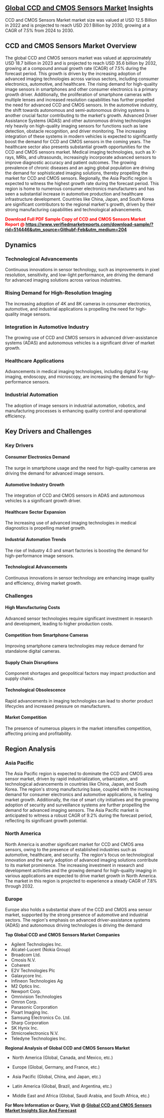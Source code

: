 <h2><a href="https://www.verifiedmarketreports.com/download-sample/?rid=514446&amp;utm_source=Githubf&amp;utm_medium=204" target="_blank">Global CCD and CMOS Sensors Market</a> Insights</h2><p>CCD and CMOS Sensors Market market size was valued at USD 12.5 Billion in 2022 and is projected to reach USD 20.1 Billion by 2030, growing at a CAGR of 7.5% from 2024 to 2030.</p><p> <h2>CCD and CMOS Sensors Market Overview</h2> <p>The global CCD and CMOS sensors market was valued at approximately USD 18.7 billion in 2023 and is projected to reach USD 35.6 billion by 2032, growing at a compound annual growth rate (CAGR) of 7.5% during the forecast period. This growth is driven by the increasing adoption of advanced imaging technologies across various sectors, including consumer electronics, automotive, and healthcare. The rising demand for high-quality image sensors in smartphones and other consumer electronics is a primary growth driver. Additionally, the proliferation of smartphone cameras with multiple lenses and increased resolution capabilities has further propelled the need for advanced CCD and CMOS sensors. In the automotive industry, the shift towards autonomous and semi-autonomous driving systems is another crucial factor contributing to the market's growth. Advanced Driver Assistance Systems (ADAS) and other autonomous driving technologies rely heavily on high-quality imaging sensors for functions such as lane detection, obstacle recognition, and driver monitoring. The increasing integration of these systems in modern vehicles is expected to significantly boost the demand for CCD and CMOS sensors in the coming years. The healthcare sector also presents substantial growth opportunities for the CCD and CMOS sensors market. Medical imaging technologies, such as X-rays, MRIs, and ultrasounds, increasingly incorporate advanced sensors to improve diagnostic accuracy and patient outcomes. The growing prevalence of chronic diseases and an aging global population are driving the demand for sophisticated imaging solutions, thereby propelling the market for CCD and CMOS sensors. Regionally, the Asia Pacific region is expected to witness the highest growth rate during the forecast period. This region is home to numerous consumer electronics manufacturers and has seen a substantial increase in automotive production and healthcare infrastructure development. Countries like China, Japan, and South Korea are significant contributors to the regional market's growth, driven by their strong manufacturing capabilities and technological advancements. </p> <p><strong><p><span class=""><span style="color: #ff0000;"><strong>Download Full PDF Sample Copy of CCD and CMOS Sensors Market Report</strong> @ </span><a href="https://www.verifiedmarketreports.com/download-sample/?rid=514446&amp;utm_source=Githubf-Feb&amp;utm_medium=204" target="_blank">https://www.verifiedmarketreports.com/download-sample/?rid=514446&amp;utm_source=Githubf-Feb&amp;utm_medium=204</a></span></p></strong></p> <h2>Dynamics</h2> <h3>Technological Advancements</h3> <p>Continuous innovations in sensor technology, such as improvements in pixel resolution, sensitivity, and low-light performance, are driving the demand for advanced imaging solutions across various industries. </p> <h3>Rising Demand for High-Resolution Imaging</h3> <p>The increasing adoption of 4K and 8K cameras in consumer electronics, automotive, and industrial applications is propelling the need for high-quality image sensors. </p> <h3>Integration in Automotive Industry</h3> <p>The growing use of CCD and CMOS sensors in advanced driver-assistance systems (ADAS) and autonomous vehicles is a significant driver of market growth. </p> <h3>Healthcare Applications</h3> <p>Advancements in medical imaging technologies, including digital X-ray imaging, endoscopy, and microscopy, are increasing the demand for high-performance sensors. </p> <h3>Industrial Automation</h3> <p>The adoption of image sensors in industrial automation, robotics, and manufacturing processes is enhancing quality control and operational efficiency. </p> <h2>Key Drivers and Challenges</h2> <h3>Key Drivers</h3> <h4>Consumer Electronics Demand</h4> <p>The surge in smartphone usage and the need for high-quality cameras are driving the demand for advanced image sensors. </p> <h4>Automotive Industry Growth</h4> <p>The integration of CCD and CMOS sensors in ADAS and autonomous vehicles is a significant growth driver. </p> <h4>Healthcare Sector Expansion</h4> <p>The increasing use of advanced imaging technologies in medical diagnostics is propelling market growth. </p> <h4>Industrial Automation Trends</h4> <p>The rise of Industry 4.0 and smart factories is boosting the demand for high-performance image sensors. </p> <h4>Technological Advancements</h4> <p>Continuous innovations in sensor technology are enhancing image quality and efficiency, driving market growth. </p> <h3>Challenges</h3> <h4>High Manufacturing Costs</h4> <p>Advanced sensor technologies require significant investment in research and development, leading to higher production costs. </p> <h4>Competition from Smartphone Cameras</h4> <p>Improving smartphone camera technologies may reduce demand for standalone digital cameras. </p> <h4>Supply Chain Disruptions</h4> <p>Component shortages and geopolitical factors may impact production and supply chains. </p> <h4>Technological Obsolescence</h4> <p>Rapid advancements in imaging technologies can lead to shorter product lifecycles and increased pressure on manufacturers. </p> <h4>Market Competition</h4> <p>The presence of numerous players in the market intensifies competition, affecting pricing and profitability. </p> <h2>Region Analysis</h2> <h3>Asia Pacific</h3> <p>The Asia Pacific region is expected to dominate the CCD and CMOS area sensor market, driven by rapid industrialization, urbanization, and technological advancements in countries like China, Japan, and South Korea. The region's strong manufacturing base, coupled with the increasing demand for consumer electronics and automotive applications, is fueling market growth. Additionally, the rise of smart city initiatives and the growing adoption of security and surveillance systems are further propelling the demand for advanced imaging sensors. The Asia Pacific market is anticipated to witness a robust CAGR of 9.2% during the forecast period, reflecting its significant growth potential. </p> <h3>North America</h3> <p>North America is another significant market for CCD and CMOS area sensors, owing to the presence of established industries such as automotive, healthcare, and security. The region's focus on technological innovation and the early adoption of advanced imaging solutions contribute to its market prominence. The increasing investment in research and development activities and the growing demand for high-quality imaging in various applications are expected to drive market growth in North America. The market in this region is projected to experience a steady CAGR of 7.8% through 2032. </p> <h3>Europe</h3> <p>Europe also holds a substantial share of the CCD and CMOS area sensor market, supported by the strong presence of automotive and industrial sectors. The region's emphasis on advanced driver-assistance systems (ADAS) and autonomous driving technologies is driving the demand</p><p><strong>Top Global CCD and CMOS Sensors Market Companies</strong></p><div data-test-id=""><p><li>Agilent Technologies Inc.</li><li> Alcatel-Lucent (Nokia Group)</li><li> Broadcom Ltd.</li><li> Cmosis N.V.</li><li> Coherent</li><li> E2V Technologies Plc</li><li> Galaxycore Inc.</li><li> Infineon Technologies Ag</li><li> M2 Optics Inc.</li><li> Newport Corp.</li><li> Omnivision Technologies</li><li> Omron Corp.</li><li> Panasonic Corporation</li><li> Pixart Imaging Inc.</li><li> Samsung Electronics Co. Ltd.</li><li> Sharp Corporation</li><li> SK Hynix Inc.</li><li> Stmicroelectronics N.V.</li><li> Teledyne Technologies Inc.</li></p><div><strong>Regional Analysis of&nbsp;Global CCD and CMOS Sensors Market</strong></div><ul><li dir="ltr"><p dir="ltr">North America&nbsp;(Global, Canada, and Mexico, etc.)</p></li><li dir="ltr"><p dir="ltr">Europe (Global, Germany, and France, etc.)</p></li><li dir="ltr"><p dir="ltr">Asia Pacific&nbsp;(Global, China, and Japan, etc.)</p></li><li dir="ltr"><p dir="ltr">Latin America&nbsp;(Global, Brazil, and Argentina, etc.)</p></li><li dir="ltr">Middle East and Africa&nbsp;(Global, Saudi Arabia, and South Africa, etc.)</li></ul><p><strong>For More Information or Query, Visit @&nbsp;</strong><strong><a href="https://www.verifiedmarketreports.com/product/ccd-and-cmos-sensors-market-size-and-forecast/?utm_source=Githubf&amp;utm_medium=204" target="_blank">Global CCD and CMOS Sensors Market Insights Size And Forecast</a></strong></p></div>
